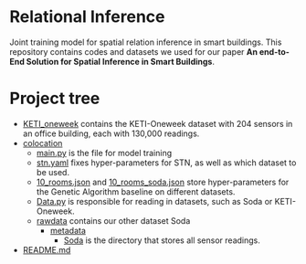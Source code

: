 # Relational Inference
Joint training model for spatial relation inference in smart buildings. This repository contains codes and datasets we used for our paper **An end-to-End Solution for Spatial Inference in Smart Buildings**.

# Project tree

 * [KETI_oneweek](./KETI_oneweek) contains the KETI-Oneweek dataset with 204 sensors in an office building, each with 130,000 readings.
 * [colocation](./colocation)
   * [main.py](./colocation/main.py) is the file for model training
   * [stn.yaml](./colocation/stn.yaml) fixes hyper-parameters for STN, as well as which dataset to be used.
   * [10_rooms.json](./colocation/10_rooms.json) and [10_rooms_soda.json](./colocation/10_rooms_soda.json) store hyper-parameters for the Genetic Algorithm baseline on different datasets.
   * [Data.py](./colocation/Data.py) is responsible for reading in datasets, such as Soda or KETI-Oneweek.
   * [rawdata](./colocation/rawdata/) contains our other dataset Soda
     * [metadata](./colocation/rawdata/metadata)
       * [Soda](./colocation/rawdata/metadata/Soda) is the directory that stores all sensor readings.
 * [README.md](./README.md)

